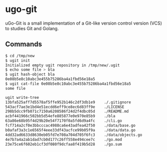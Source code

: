 # ugo-git

uGo-Git is a small implementation of a Git-like version control version (VCS) to studies Git and Golang.


## Commands

```bash
$ cd /tmp/new
$ ugit init
Initialized empty ugit repository in /tmp/new/.ugit
$ echo some file > bla
$ ugit hash-object bla
0e08b5e8c10abc3e455b75286ba4a1fbd56e18a5
$ ugit cat-file 0e08b5e8c10abc3e455b75286ba4a1fbd56e18a5
some file

ugit write-tree
13bfa525aff7d5578af5ffe952b146c2df3db1e9	./.gitignore
543acf7ae3e1bd4e51ecdd6eff9ce8ec6d83ff9e	./LICENSE
298b5dcc9fb071c7150a6208586f24d2f4dbc05d	./README.md
acbf441966c502bb5d54efe885877e0e970e85b9	./bla
63a86e68b95f4d29b20e54f7170f0a5fd6d9a4fc	./cli.go
fcf714a2cf0e3bbcccac4988ca6e43adfea42f50	./data/base.go
b0afaf3a3c1e6565f4eee33df43acfce99b05f9a	./data/data.go
4dd32ad6633d8630eb05fd7e708a704d705f6fc3	./data/objects.go
4e7b7a4a2ab1dad7cb0d177c26ff558e494cee7c	./go.mod
23e75ce6f602eb1cf3df080f9dcfaa8f419b5d28	./go.sum

```
